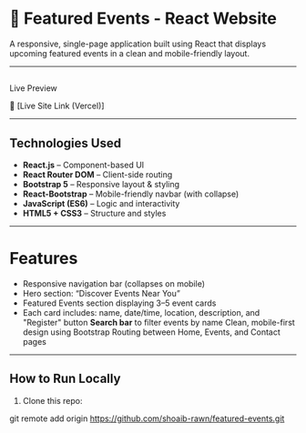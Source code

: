 # 🎉 Featured Events - React Website

A responsive, single-page application built using React that displays upcoming featured events in a clean and mobile-friendly layout.

---

## 
 Live Preview

🔗 [Live Site Link (Vercel)]

---

## Technologies Used

- **React.js** – Component-based UI
- **React Router DOM** – Client-side routing
- **Bootstrap 5** – Responsive layout & styling
- **React-Bootstrap** – Mobile-friendly navbar (with collapse)
- **JavaScript (ES6)** – Logic and interactivity
- **HTML5 + CSS3** – Structure and styles

---

# Features

- Responsive navigation bar (collapses on mobile)
- Hero section: “Discover Events Near You”
- Featured Events section displaying 3–5 event cards
- Each card includes: name, date/time, location, description, and "Register" button
 **Search bar** to filter events by name
 Clean, mobile-first design using Bootstrap
 Routing between Home, Events, and Contact pages

---

##  How to Run Locally

1. Clone this repo:
   
  git remote add origin https://github.com/shoaib-rawn/featured-events.git
